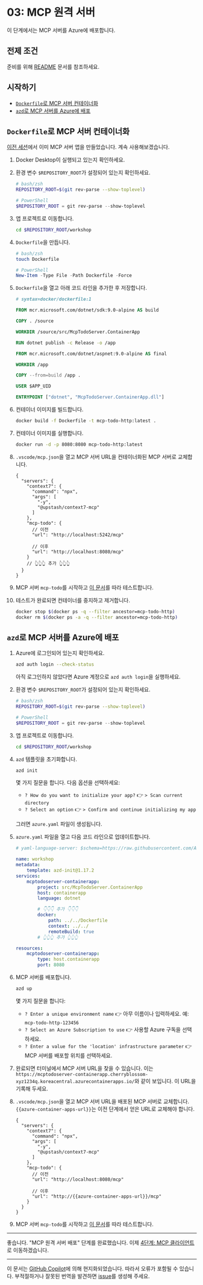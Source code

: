 # 03: MCP 원격 서버

이 단계에서는 MCP 서버를 Azure에 배포합니다.

## 전제 조건

준비를 위해 [README](../README.md#전제-조건) 문서를 참조하세요.

## 시작하기

- [`Dockerfile`로 MCP 서버 컨테이너화](#dockerfile로-mcp-서버-컨테이너화)
- [`azd`로 MCP 서버를 Azure에 배포](#azd로-mcp-서버를-azure에-배포)

## `Dockerfile`로 MCP 서버 컨테이너화

[이전 세션](./02-mcp-server.md)에서 이미 MCP 서버 앱을 만들었습니다. 계속 사용해보겠습니다.

1. Docker Desktop이 실행되고 있는지 확인하세요.
1. 환경 변수 `$REPOSITORY_ROOT`가 설정되어 있는지 확인하세요.

   ```bash
   # bash/zsh
   REPOSITORY_ROOT=$(git rev-parse --show-toplevel)
   ```

   ```powershell
   # PowerShell
   $REPOSITORY_ROOT = git rev-parse --show-toplevel
   ```

1. 앱 프로젝트로 이동합니다.

    ```bash
    cd $REPOSITORY_ROOT/workshop
    ```

1. `Dockerfile`을 만듭니다.

    ```bash
    # bash/zsh
    touch Dockerfile
    ```

    ```powershell
    # PowerShell
    New-Item -Type File -Path Dockerfile -Force
    ```

1. `Dockerfile`을 열고 아래 코드 라인을 추가한 후 저장합니다.

    ```dockerfile
    # syntax=docker/dockerfile:1
    
    FROM mcr.microsoft.com/dotnet/sdk:9.0-alpine AS build
    
    COPY . /source
    
    WORKDIR /source/src/McpTodoServer.ContainerApp
    
    RUN dotnet publish -c Release -o /app
    
    FROM mcr.microsoft.com/dotnet/aspnet:9.0-alpine AS final
    
    WORKDIR /app
    
    COPY --from=build /app .
    
    USER $APP_UID
    
    ENTRYPOINT ["dotnet", "McpTodoServer.ContainerApp.dll"]
    ```

1. 컨테이너 이미지를 빌드합니다.

    ```bash
    docker build -f Dockerfile -t mcp-todo-http:latest .
    ```

1. 컨테이너 이미지를 실행합니다.

    ```bash
    docker run -d -p 8080:8080 mcp-todo-http:latest
    ```

1. `.vscode/mcp.json`을 열고 MCP 서버 URL을 컨테이너화된 MCP 서버로 교체합니다.

    ```jsonc
    {
      "servers": {
        "context7": {
          "command": "npx",
          "args": [
            "-y",
            "@upstash/context7-mcp"
          ]
        },
        "mcp-todo": {
          // 이전
          "url": "http://localhost:5242/mcp"

          // 이후
          "url": "http://localhost:8080/mcp"
        }
        // 👆👆👆 추가 👆👆👆
      }
    }
    ```

1. MCP 서버 `mcp-todo`를 시작하고 [이 문서](./02-mcp-server.md#mcp-서버-테스트)를 따라 테스트합니다.
1. 테스트가 완료되면 컨테이너를 중지하고 제거합니다.

    ```bash
    docker stop $(docker ps -q --filter ancestor=mcp-todo-http)
    docker rm $(docker ps -a -q --filter ancestor=mcp-todo-http)
    ```

## `azd`로 MCP 서버를 Azure에 배포

1. Azure에 로그인되어 있는지 확인하세요.

    ```bash
    azd auth login --check-status
    ```

   아직 로그인하지 않았다면 Azure 계정으로 `azd auth login`을 실행하세요.

1. 환경 변수 `$REPOSITORY_ROOT`가 설정되어 있는지 확인하세요.

   ```bash
   # bash/zsh
   REPOSITORY_ROOT=$(git rev-parse --show-toplevel)
   ```

   ```powershell
   # PowerShell
   $REPOSITORY_ROOT = git rev-parse --show-toplevel
   ```

1. 앱 프로젝트로 이동합니다.

    ```bash
    cd $REPOSITORY_ROOT/workshop
    ```

1. `azd` 템플릿을 초기화합니다.

    ```bash
    azd init
    ```

   몇 가지 질문을 합니다. 다음 옵션을 선택하세요:

   - `? How do you want to initialize your app?` 👉 `> Scan current directory`
   - `? Select an option` 👉 `> Confirm and continue initializing my app`

   그러면 `azure.yaml` 파일이 생성됩니다.

1. `azure.yaml` 파일을 열고 다음 코드 라인으로 업데이트합니다.

    ```yml
    # yaml-language-server: $schema=https://raw.githubusercontent.com/Azure/azure-dev/main/schemas/v1.0/azure.yaml.json
    
    name: workshop
    metadata:
        template: azd-init@1.17.2
    services:
        mcptodoserver-containerapp:
            project: src/McpTodoServer.ContainerApp
            host: containerapp
            language: dotnet

            # 👇👇👇 추가 👇👇👇
            docker:
                path: ../../Dockerfile
                context: ../../
                remoteBuild: true
            # 👆👆👆 추가 👆👆👆

    resources:
        mcptodoserver-containerapp:
            type: host.containerapp
            port: 8080
    ```

1. MCP 서버를 배포합니다.

    ```bash
    azd up
    ```

   몇 가지 질문을 합니다:

   - `? Enter a unique environment name` 👉 아무 이름이나 입력하세요. 예: `mcp-todo-http-123456`
   - `? Select an Azure Subscription to use` 👉 사용할 Azure 구독을 선택하세요.
   - `? Enter a value for the 'location' infrastructure parameter` 👉 MCP 서버를 배포할 위치를 선택하세요.

1. 완료되면 터미널에서 MCP 서버 URL을 찾을 수 있습니다. 이는 `https://mcptodoserver-containerapp.cherryblossom-xyz1234q.koreacentral.azurecontainerapps.io/`와 같이 보입니다. 이 URL을 기록해 두세요.
1. `.vscode/mcp.json`을 열고 MCP 서버 URL을 배포된 MCP 서버로 교체합니다. `{{azure-container-apps-url}}`는 이전 단계에서 얻은 URL로 교체해야 합니다.

    ```jsonc
    {
      "servers": {
        "context7": {
          "command": "npx",
          "args": [
            "-y",
            "@upstash/context7-mcp"
          ]
        },
        "mcp-todo": {
          // 이전
          "url": "http://localhost:8080/mcp"

          // 이후
          "url": "http://{{azure-container-apps-url}}/mcp"
        }
      }
    }
    ```

1. MCP 서버 `mcp-todo`를 시작하고 [이 문서](./02-mcp-server.md#mcp-서버-테스트)를 따라 테스트합니다.

---

좋습니다. "MCP 원격 서버 배포" 단계를 완료했습니다. 이제 [4단계: MCP 클라이언트](./04-mcp-client.md)로 이동하겠습니다.

---

이 문서는 [GitHub Copilot](https://docs.github.com/copilot/about-github-copilot/what-is-github-copilot)에 의해 현지화되었습니다. 따라서 오류가 포함될 수 있습니다. 부적절하거나 잘못된 번역을 발견하면 [issue](../../../../../issues)를 생성해 주세요.
